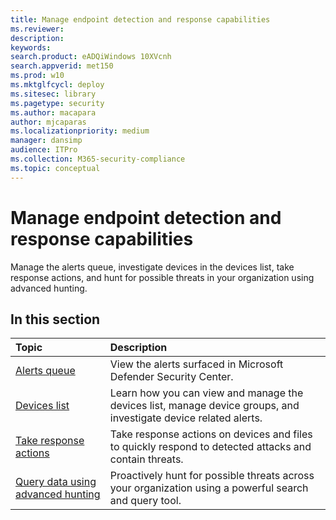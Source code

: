 ```yaml
---
title: Manage endpoint detection and response capabilities
ms.reviewer: 
description: 
keywords: 
search.product: eADQiWindows 10XVcnh
search.appverid: met150
ms.prod: w10
ms.mktglfcycl: deploy
ms.sitesec: library
ms.pagetype: security
ms.author: macapara
author: mjcaparas
ms.localizationpriority: medium
manager: dansimp
audience: ITPro
ms.collection: M365-security-compliance 
ms.topic: conceptual
---
```


# Manage endpoint detection and response capabilities

Manage the alerts queue, investigate devices in the devices list, take response actions, and hunt for possible threats in your organization using advanced hunting.


## In this section
Topic | Description 
:---|:---
[Alerts queue](alerts-queue-endpoint-detection-response.md)| View the alerts surfaced in Microsoft Defender Security Center.
[Devices list](machines-view-overview.md) | Learn how you can view and manage the devices list, manage device groups, and investigate device related alerts. 
[Take response actions](response-actions.md)| Take response actions on devices and files to quickly respond to detected attacks and contain threats.
[Query data using advanced hunting](advanced-hunting-query-language.md)| Proactively hunt for possible threats across your organization using a powerful search and query tool.
